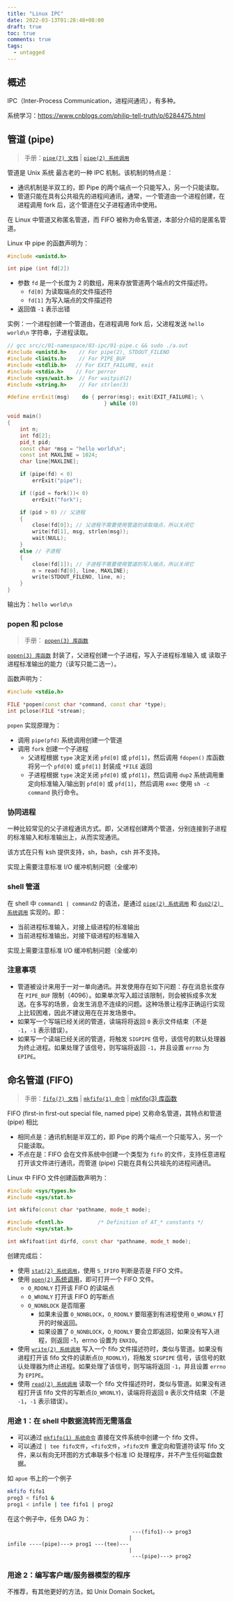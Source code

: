 ```yaml
---
title: "Linux IPC"
date: 2022-03-13T01:28:48+08:00
draft: true
toc: true
comments: true
tags:
  - untagged
---
```


## 概述

IPC（Inter-Process Communication，进程间通讯），有多种。

系统学习：https://www.cnblogs.com/philip-tell-truth/p/6284475.html

## 管道 (pipe)

> 手册：[`pipe(7) 文档`](https://man7.org/linux/man-pages/man7/pipe.7.html) | [`pipe(2) 系统调用`](https://man7.org/linux/man-pages/man2/pipe.2.html)

管道是 Unix 系统 最古老的一种 IPC 机制。该机制的特点是：

* 通讯机制是半双工的，即 Pipe 的两个端点一个只能写入，另一个只能读取。
* 管道只能在具有公共祖先的进程间通讯，通常，一个管道由一个进程创建，在进程调用 fork 后，这个管道在父子进程通讯中使用。

在 Linux 中管道又称匿名管道，而 FIFO 被称为命名管道，本部分介绍的是匿名管道。

Linux 中 pipe 的函数声明为：

```cpp
#include <unistd.h>

int pipe (int fd[2])
```

* 参数 `fd` 是一个长度为 2 的数组，用来存放管道两个端点的文件描述符。
    * `fd[0]` 为读取端点的文件描述符
    * `fd[1]` 为写入端点的文件描述符
* 返回值 `-1` 表示出错

实例：一个进程创建一个管道由，在进程调用 fork 后，父进程发送 `hello world\n` 字符串，子进程读取。

```cpp
// gcc src/c/01-namespace/03-ipc/01-pipe.c && sudo ./a.out
#include <unistd.h>    // For pipe(2), STDOUT_FILENO
#include <limits.h>    // For PIPE_BUF
#include <stdlib.h>   // For EXIT_FAILURE, exit
#include <stdio.h>    // For perror
#include <sys/wait.h>  // For waitpid(2)
#include <string.h>    // For strlen(3)

#define errExit(msg)    do { perror(msg); exit(EXIT_FAILURE); \
                               } while (0)

void main()
{
    int n;
    int fd[2];
    pid_t pid;
    const char *msg = "hello world\n";
    const int MAXLINE = 1024;
    char line[MAXLINE];

    if (pipe(fd) < 0)
        errExit("pipe");

    if ((pid = fork())< 0)
        errExit("fork");

    if (pid > 0) // 父进程
    {
        close(fd[0]); // 父进程不需要使用管道的读取端点，所以关闭它
        write(fd[1], msg, strlen(msg));
        wait(NULL);
    }
    else // 子进程
    {
        close(fd[1]); // 子进程不需要使用管道的写入端点，所以关闭它
        n = read(fd[0], line, MAXLINE);
        write(STDOUT_FILENO, line, n);
    }
}
```

输出为：`hello world\n`

### popen 和 pclose

> 手册： [`popen(3) 库函数`](https://man7.org/linux/man-pages/man3/popen.3.html)

[`popen(3) 库函数`](https://man7.org/linux/man-pages/man3/popen.3.html) 封装了，父进程创建一个子进程，写入子进程标准输入 或 读取子进程标准输出的能力（读写只能二选一）。

函数声明为：

```cpp
#include <stdio.h>

FILE *popen(const char *command, const char *type);
int pclose(FILE *stream);
```

`popen` 实现原理为：

* 调用 `pipe(pfd)` 系统调用创建一个管道
* 调用 `fork` 创建一个子进程
    * 父进程根据 `type` 决定关闭 `pfd[0]` 或 `pfd[1]`，然后调用 `fdopen()` 库函数将另一个 `pfd[0]` 或 `pfd[1]` 封装成 `*FILE` 返回
    * 子进程根据 `type` 决定关闭 `pfd[0]` 或 `pfd[1]`，然后调用 `dup2` 系统调用重定向标准输入/输出到 `pfd[0]` 或 `pfd[1]`，然后调用 `exec` 使用 `sh -c command` 执行命令。

### 协同进程

一种比较常见的父子进程通讯方式。即，父进程创建两个管道，分别连接到子进程的标准输入和标准输出上，从而实现通讯。

该方式在只有 ksh 提供支持，sh，bash，csh 并不支持。

实现上需要注意标准 I/O 缓冲机制问题（全缓冲）

### shell 管道

在 shell 中 `command1 | command2` 的语法，是通过 [`pipe(2) 系统调用`](https://man7.org/linux/man-pages/man2/pipe.2.html) 和 [`dup2(2) 系统调用`](https://man7.org/linux/man-pages/man2/dup.2.html) 实现的。即：

* 当前进程标准输入，对接上级进程的标准输出
* 当前进程标准输出，对接下级进程的标准输入

实现上需要注意标准 I/O 缓冲机制问题（全缓冲）

### 注意事项

* 管道被设计来用于一对一单向通讯。并发使用存在如下问题：存在消息长度存在 `PIPE_BUF` 限制（4096）。如果单次写入超过该限制，则会被拆成多次发送。在多写的场景，会发生消息不连续的问题。这种场景让程序正确运行实现上比较困难，因此不建议用在在并发场景中。
* 如果写一个写端已经关闭的管道，读端将将返回 `0` 表示文件结束（不是 `-1`，`-1` 表示错误）。
* 如果写一个读端已经关闭的管道，将触发 `SIGPIPE` 信号，该信号的默认处理器为终止进程。如果处理了该信号，则写端将返回 `-1`，并且设置 `errno` 为 `EPIPE`。

## 命名管道 (FIFO)

> 手册：[`fifo(7) 文档`](https://man7.org/linux/man-pages/man7/fifo.7.html) | [`mkfifo(1) 命令`](https://man7.org/linux/man-pages/man1/mkfifo.1.html) | [mkfifo(3) 库函数](https://man7.org/linux/man-pages/man3/mkfifo.3.html)

FIFO (first-in first-out special file, named pipe) 又称命名管道，其特点和管道 (pipe) 相比

* 相同点是：通讯机制是半双工的，即 Pipe 的两个端点一个只能写入，另一个只能读取。
* 不点在是：FIFO 会在文件系统中创建一个类型为 `fifo` 的文件，支持任意进程打开该文件进行通讯，而管道 (pipe) 只能在具有公共祖先的进程间通讯。

Linux 中 FIFO 文件创建函数声明为：

```cpp
#include <sys/types.h>
#include <sys/stat.h>

int mkfifo(const char *pathname, mode_t mode);

#include <fcntl.h>           /* Definition of AT_* constants */
#include <sys/stat.h>

int mkfifoat(int dirfd, const char *pathname, mode_t mode);
```

创建完成后：

* 使用 [`stat(2) 系统调用`](https://man7.org/linux/man-pages/man2/lstat.2.html)，使用 `S_IFIFO` 判断是否是 FIFO 文件。
* 使用 [`open(2)` 系统调用](https://man7.org/linux/man-pages/man2/open.2.html)，即可打开一个 FIFO 文件。
    * `O_RDONLY` 打开该 FIFO 的读端点
    * `O_WRONLY` 打开该 FIFO 的写断点
    * `O_NONBLOCK` 是否阻塞
        * 如果未设置 `O_NONBLOCK`，`O_RDONLY` 要阻塞到有进程使用 `O_WRONLY` 打开的时候返回。
        * 如果设置了 `O_NONBLOCK`，`O_RDONLY` 要会立即返回，如果没有写入进程，则返回 -1，errno 设置为 `ENXIO`。
* 使用 [`write(2) 系统调用`](https://man7.org/linux/man-pages/man2/write.2.html) 写入一个 fifo 文件描述符时，类似与管道。如果没有进程打开该 fifo 文件的读断点(`O_RDONLY`)，将触发 `SIGPIPE` 信号，该信号的默认处理器为终止进程。如果处理了该信号，则写端将返回 `-1`，并且设置 `errno` 为 `EPIPE`。
* 使用 [`read(2) 系统调用`](https://man7.org/linux/man-pages/man2/read.2.html) 读取一个 fifo 文件描述符时，类似与管道。如果没有进程打开该 fifo 文件的写断点(`O_WRONLY`)，读端将将返回 `0` 表示文件结束（不是 `-1`，`-1` 表示错误）。

### 用途 1：在 shell 中数据流转而无需落盘

* 可以通过 [`mkfifo(1) 系统命令`](https://man7.org/linux/man-pages/man1/mkfifo.1.html) 直接在文件系统中创建一个 fifo 文件。
* 可以通过 `| tee fifo文件`，`<fifo文件`，`>fifo文件` 重定向和管道符读写 fifo 文件，来以有向无环图的方式串联多个标准 IO 处理程序，并不产生任何磁盘数据。

如 `apue` 书上的一个例子

```bash
mkfifo fifo1
prog3 < fifo1 &
prog1 < infile | tee fifo1 | prog2
```

在这个例子中，任务 DAG 为：

```
                                        ---(fifo1)--> prog3
                                       |
infile ----(pipe)---> prog1 ---(tee)---
                                       |
                                        ---(pipe)---> prog2
```

### 用途 2：编写客户端/服务器模型的程序

不推荐，有其他更好的方法，如 Unix Domain Socket。
